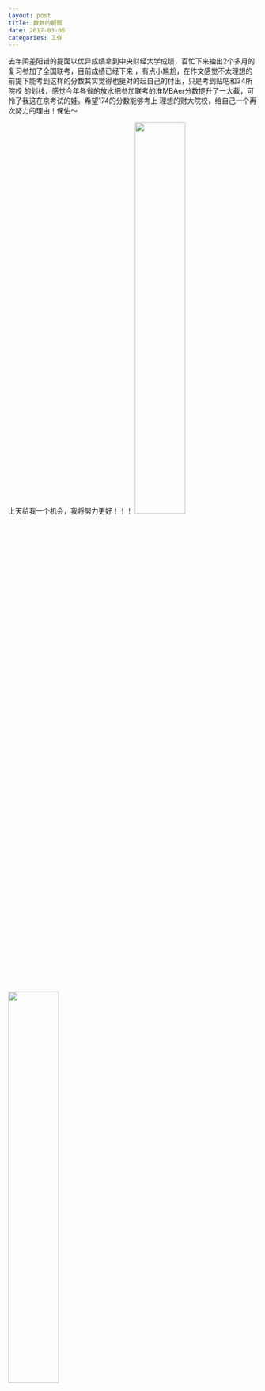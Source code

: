 ```yaml
---
layout: post
title: 数数的靓照
date: 2017-03-06
categories: 工作
---
```


去年阴差阳错的提面以优异成绩拿到中央财经大学成绩，百忙下来抽出2个多月的复习参加了全国联考，目前成绩已经下来
，有点小尴尬，在作文感觉不太理想的前提下能考到这样的分数其实觉得也挺对的起自己的付出，只是考到贴吧和34所院校
的划线，感觉今年各省的放水把参加联考的准MBAer分数提升了一大截，可怜了我这在京考试的娃。希望174的分数能够考上
理想的财大院校，给自己一个再次努力的理由！保佑～

上天给我一个机会，我将努力更好！！！
<img src="{{ site.baseurl }}/public/asset/pic/mba.PNG" style="width:45%;display:inline;" />
<img src="http://jiangzerui.cn/public/asset/pic/11.png" style="width:45%;display:inline;" />